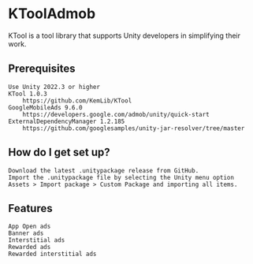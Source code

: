 # KToolAdmob

KTool is a tool library that supports Unity developers in simplifying their work.

## Prerequisites

    Use Unity 2022.3 or higher
    KTool 1.0.3
        https://github.com/KemLib/KTool
    GoogleMobileAds 9.6.0
        https://developers.google.com/admob/unity/quick-start
    ExternalDependencyManager 1.2.185
        https://github.com/googlesamples/unity-jar-resolver/tree/master

## How do I get set up?

    Download the latest .unitypackage release from GitHub.
    Import the .unitypackage file by selecting the Unity menu option Assets > Import package > Custom Package and importing all items.

## Features

    App Open ads
    Banner ads
    Interstitial ads
    Rewarded ads
    Rewarded interstitial ads
